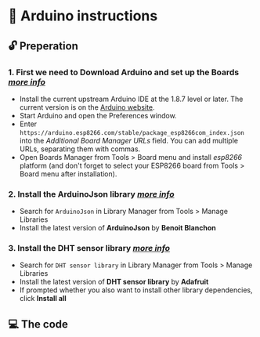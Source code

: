 # :rocket: Arduino instructions

## :unlock: Preperation

### 1. First we need to Download Arduino and set up the Boards [*more info*](https://github.com/esp8266/Arduino)
- Install the current upstream Arduino IDE at the 1.8.7 level or later. The current version is on the [Arduino website](https://www.arduino.cc/en/main/software).
- Start Arduino and open the Preferences window.
- Enter ```https://arduino.esp8266.com/stable/package_esp8266com_index.json``` into the *Additional Board Manager URLs* field. You can add multiple URLs, separating them with commas.
- Open Boards Manager from Tools > Board menu and install *esp8266* platform (and don't forget to select your ESP8266 board from Tools > Board menu after installation).

### 2. Install the ArduinoJson library [*more info*](https://arduinojson.org/)
- Search for ```ArduinoJson``` in Library Manager from Tools > Manage Libraries
- Install the latest version of **ArduinoJson** by **Benoit Blanchon**

### 3. Install the DHT sensor library [*more info*](https://github.com/adafruit/DHT-sensor-library)
- Search for ```DHT sensor library``` in Library Manager from Tools > Manage Libraries
- Install the latest version of **DHT sensor library** by **Adafruit**
- If prompted whether you also want to install other library dependencies, click **Install all**


## :computer: The code